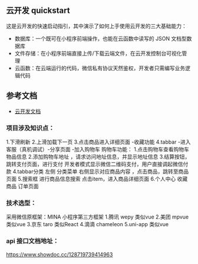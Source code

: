 ## 云开发 quickstart

这是云开发的快速启动指引，其中演示了如何上手使用云开发的三大基础能力：

- 数据库：一个既可在小程序前端操作，也能在云函数中读写的 JSON 文档型数据库
- 文件存储：在小程序前端直接上传/下载云端文件，在云开发控制台可视化管理
- 云函数：在云端运行的代码，微信私有协议天然鉴权，开发者只需编写业务逻辑代码

## 参考文档

- [云开发文档](https://developers.weixin.qq.com/miniprogram/dev/wxcloud/basis/getting-started.html)

### 项目涉及知识点：
1.下滑刷新
2.上滑加载下一页
3.点击商品进入详细页面 -收藏功能
4.tabbar 
-进入客服（真机调试）-分享页面 -加入购物车 
购物车功能：
1.点击购物车查看购物车物品信息
2.添加购物车地址 ，请求访问地址信息，并显示地址信息
3.结算按钮，跳转支付页面，进行支付
         开发者模式显示微信二维码支付，用户直接调起微信付款
4.tabbar分类 
  左侧  分类菜单 右侧显示对应商品内容 ，点击商品，跳转至商品页面
5.搜索框 进行商品信息搜索 点击item，进入商品详细页面
6.个人中心  收藏商品  订单页面

### 技术选型：
采用微信原框架：MINA
小程序第三方框架
1.腾讯 wepy 类似vue  2.美团 mpvue  类似vue 3.京东 taro 类似React
4.滴滴 chameleon
5.uni-app 类似vue

### api 接口文档地址：
https://www.showdoc.cc/128719739414963
